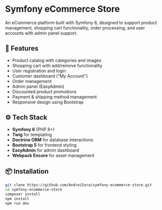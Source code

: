 # Symfony eCommerce Store

An eCommerce platform built with Symfony 6, designed to support product management, shopping cart functionality, order processing, and user accounts with admin panel support.

## 🛒 Features

- Product catalog with categories and images
- Shopping cart with add/remove functionality
- User registration and login
- Customer dashboard ("My Account")
- Order management
- Admin panel (EasyAdmin)
- Discounted product promotions
- Payment & shipping method management
- Responsive design using Bootstrap

## ⚙️ Tech Stack

- **Symfony 6** (PHP 8+)
- **Twig** for templating
- **Doctrine ORM** for database interactions
- **Bootstrap 5** for frontend styling
- **EasyAdmin** for admin dashboard
- **Webpack Encore** for asset management

## 📦 Installation

```bash
git clone https://github.com/AndreiSora/symfony-ecommerce-store.git
cd symfony-ecommerce-store
composer install
npm install
npm run dev
